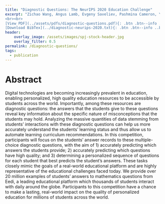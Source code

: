 ```yaml
---
title: "Diagnostic Questions: The NeurIPS 2020 Education Challenge"
excerpt: "Zichao Wang, Angus Lamb, Evgeny Saveliev, Pashmina Cameron, Yordan Zaykov, Jose Miguel Hernandez Lobato, Richard Turner, Richard Baraniuk, Craig Barton, Simon Peyton Jones, Simon Woodhead, Cheng Zhang
<br><br>
[View PDF](../assets/pdfs/diagnostic-questions.pdf){: .btn .btn--info ..btn--large}
[Download BibTex](../diagnostic-neurips-2020.txt){: .btn .btn--info ..btn--large}"
header:
    overlay_image: /assets/images/spj-stock-header.jpg
    overlay_filter: 0.5
permalink: /diagnostic-questions/
tags:
  - publication
---
```


# Abstract
Digital technologies are becoming increasingly prevalent in education, enabling personalized, high quality education resources to be accessible by students across the world. Importantly, among these resources are diagnostic questions: the answers that the students give to these questions reveal key information about the specific nature of misconceptions that the students may hold. Analyzing the massive quantities of data stemming from students’ interactions with these diagnostic questions can help us more accurately understand the students’ learning status and thus allow us to automate learning curriculum recommendations. In this competition, participants will focus on the students’ answer records to these multiple-choice diagnostic questions, with the aim of 1) accurately predicting which answers the students provide; 2) accurately predicting which questions have high quality; and 3) determining a personalized sequence of questions for each student that best predicts the student’s answers. These tasks closely mimic the goals of a real-world educational platform and are highly representative of the educational challenges faced today. We provide over 20 million examples of students’ answers to mathematics questions from Eedi, a leading educational platform which thousands of students interact with daily around the globe. Participants to this competition have a chance to make a lasting, real-world impact on the quality of personalized education for millions of students across the world.
